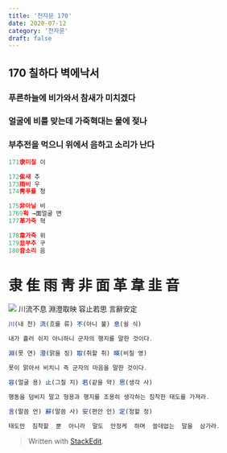 ```yaml
---
title: '천자문 170'
date: 2020-07-12
category: '천자문'
draft: false
---
```

## 170 칠하다 벽에낙서

  

### 푸른하늘에 비가와서 참새가 미치겠다
### 얼굴에 비를 맞는데 가죽혁대는 물에 젖나
### 부추전을 먹으니 위에서 음하고 소리가 난다

```js
171隶미칠 이

172隹새 추
173雨비 우
174靑푸를 청

175非아닐 비
1769획 →面얼굴 면
177革가죽 혁

178韋가죽 위
179韭부추 구
180音소리 음

```
# 隶 隹 雨 靑 非 面 革 韋 韭 音

![](https://i.ibb.co/tKrK5CR/170.png)
川流不息  淵澄取映
容止若思  言辭安定
```js
川(내 천) 流(흐를 류) 不(아니 불) 息(쉴 식)

내가 흘러 쉬지 아니하니 군자의 행지를 말한 것이다.

淵(못 연) 澄(맑을 징) 取(취할 취) 暎(비칠 영)

못이 맑아서 비치니 즉 군자의 마음을 말한 것이다.

容(얼굴 용) 止(그칠 지) 若(같을 약) 思(생각 사)

행동을 덤비지 말고 형용과 행지를 조용히 생각하는 침착한 태도를 가져라.

言(말씀 언) 辭(말씀 사) 安(편안 안) 定(정할 정)

태도만  침착할  뿐  아니라  말도  안정케  하며  쓸데없는  말을  삼가라.
```
> Written with [StackEdit](https://stackedit.io/).
<!--stackedit_data:
eyJoaXN0b3J5IjpbMzgyNzU3MjI1XX0=
-->